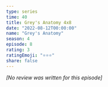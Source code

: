 ```yaml
---
type: series
time: 40
title: Grey's Anatomy 4x8
date: "2022-08-12T00:00:00"
name: "Grey's Anatomy"
season: 4
episode: 8
rating: 3
ratingEmoji: "⭐️⭐️⭐️"
share: false
---
```


*[No review was written for this episode]*